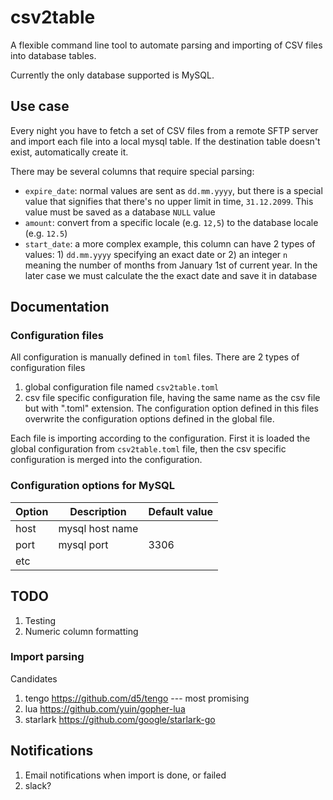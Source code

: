 # csv2table

A flexible command line tool to automate parsing and importing of CSV files into database tables. 

Currently the only database supported is MySQL.

## Use case 

Every night you have to fetch a set of CSV files from a remote SFTP server and import each file into a local mysql table. If the destination table doesn't exist, automatically create it.

There may be several columns that require special parsing:
* `expire_date`: normal values are sent as `dd.mm.yyyy`, but there is a special value that signifies that there's no upper limit in time, `31.12.2099`. This value must be saved as a database `NULL` value
* `amount`: convert from a specific locale (e.g. `12,5`) to the database locale (e.g. `12.5`)
* `start_date`: a more complex example, this column can have 2 types of values: 1) `dd.mm.yyyy` specifying an exact date or 2) an integer `n` meaning the number of months from January 1st of current year. In the later case we must calculate the the exact date and save it in database 

## Documentation

### Configuration files

All configuration is manually defined in `toml` files. There are 2 types of configuration files
1. global configuration file named `csv2table.toml`
1. csv file specific configuration file, having the same name as the csv file but with ".toml" extension. The configuration option defined in this files overwrite the configuration options defined in the global file.

Each file is importing according to the configuration. First it is loaded the global configuration from `csv2table.toml` file, then the csv specific configuration is merged into the configuration. 

### Configuration options for MySQL

| Option | Description | Default value|
|---|---|---|
|host|mysql host name||
|port|mysql port|3306|
|etc|||


## TODO

1. Testing
1. Numeric column formatting

### Import parsing

Candidates
1. tengo https://github.com/d5/tengo --- most promising
1. lua https://github.com/yuin/gopher-lua
1. starlark https://github.com/google/starlark-go

## Notifications

1. Email notifications when import is done, or failed
1. slack?
